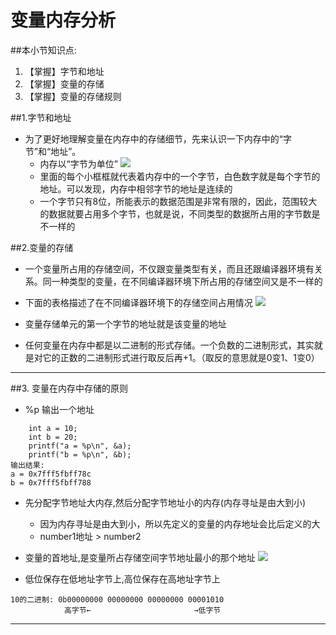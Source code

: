 # 变量内存分析
##本小节知识点:
1. 【掌握】字节和地址
2. 【掌握】变量的存储
3. 【掌握】变量的存储规则

##1.字节和地址
- 为了更好地理解变量在内存中的存储细节，先来认识一下内存中的“字节”和“地址”。
    + 内存以“字节为单位”
![](http://7xj0kx.com1.z0.glb.clouddn.com/neicun.png)
    + 里面的每个小框框就代表着内存中的一个字节，白色数字就是每个字节的地址。可以发现，内存中相邻字节的地址是连续的
    + 一个字节只有8位，所能表示的数据范围是非常有限的，因此，范围较大的数据就要占用多个字节，也就是说，不同类型的数据所占用的字节数是不一样的


##2.变量的存储
- 一个变量所占用的存储空间，不仅跟变量类型有关，而且还跟编译器环境有关系。同一种类型的变量，在不同编译器环境下所占用的存储空间又是不一样的

- 下面的表格描述了在不同编译器环境下的存储空间占用情况
![](http://7xj0kx.com1.z0.glb.clouddn.com/zydx.png)
- 变量存储单元的第一个字节的地址就是该变量的地址
- 任何变量在内存中都是以二进制的形式存储。一个负数的二进制形式，其实就是对它的正数的二进制形式进行取反后再+1。（取反的意思就是0变1、1变0）


---

##3. 变量在内存中存储的原则
- %p 输出一个地址
```
    int a = 10;
    int b = 20;
    printf("a = %p\n", &a);
    printf("b = %p\n", &b);
输出结果:
a = 0x7fff5fbff78c
b = 0x7fff5fbff788
```
- 先分配字节地址大内存,然后分配字节地址小的内存(内存寻址是由大到小)
    +  因为内存寻址是由大到小，所以先定义的变量的内存地址会比后定义的大
    +  number1地址 > number2
- 变量的首地址,是变量所占存储空间字节地址最小的那个地址
![](http://7xj0kx.com1.z0.glb.clouddn.com/Snip20150517_1.png)

- 低位保存在低地址字节上,高位保存在高地址字节上
```
10的二进制: 0b00000000 00000000 00000000 00001010
            高字节←                       →低字节
```
---

